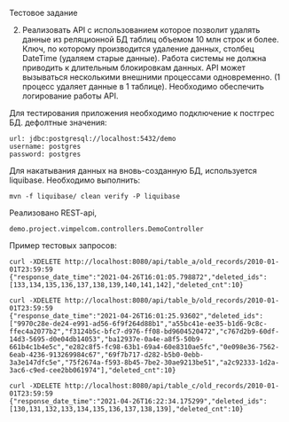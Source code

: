 Тестовое задание 
	
2) Реализовать API с использованием которое позволит удалять данные из реляционной БД  таблиц объемом 10 млн строк и более. Ключ, по которому производится удаление данных, столбец DateTime (удаляем старые данные). Работа системы не должна приводить к длительным блокировкам данных. АPI может вызываться несколькими внешними процессами одновременно. (1 процесс удаляет данные в 1 таблице). Необходимо обеспечить логирование работы API.


Для тестирования приложения необходимо подключение к постгрес БД.
дефолтные значения:

    url: jdbc:postgresql://localhost:5432/demo
    username: postgres
    password: postgres

Для накатывания данных на вновь-созданную БД, используется liquibase. Необходимо выполнить:

    mvn -f liquibase/ clean verify -P liquibase


Реализовано REST-api, 

    demo.project.vimpelcom.controllers.DemoController 
    

Пример тестовых запросов:

    curl -XDELETE http://localhost:8080/api/table_a/old_records/2010-01-01T23:59:59
    {"response_date_time":"2021-04-26T16:01:05.798872","deleted_ids":[133,134,135,136,137,138,139,140,141,142],"deleted_cnt":10}
    
    curl -XDELETE http://localhost:8080/api/table_b/old_records/2010-01-01T23:59:59
    {"response_date_time":"2021-04-26T16:01:25.93602","deleted_ids":["9970c28e-de24-e991-ad56-6f9f264d88b1","a55bc41e-ee35-b1d6-9c8c-ffec4a2077b2","f3124b5c-bfc7-d976-ff08-bd9604520472","c767d2b9-60df-14d3-5695-d0e04db14053","ba12937e-0a4e-a8f5-50b9-661b4c1b4e5c","e282c8f5-fc98-63b1-69a4-60e8310ae5fc","0e098e36-7562-6eab-4236-913269984c67","69f7b717-d282-b5b0-0ebb-3a3e147dfc5e","75f2674a-f593-8b45-7be2-30ae9213be51","a2c92333-1d2a-3ac6-c9ed-cee2bb061974"],"deleted_cnt":10}
    
    curl -XDELETE http://localhost:8080/api/table_c/old_records/2010-01-01T23:59:59
    {"response_date_time":"2021-04-26T16:22:34.175299","deleted_ids":[130,131,132,133,134,135,136,137,138,139],"deleted_cnt":10}
    

